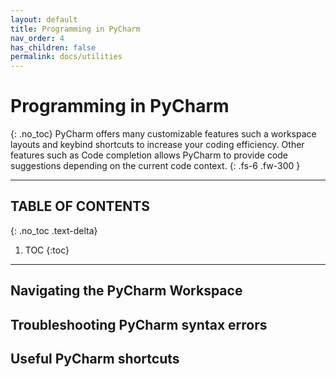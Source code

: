 ```yaml
---
layout: default
title: Programming in PyCharm
nav_order: 4
has_children: false
permalink: docs/utilities
---
```


# Programming in PyCharm
{: .no_toc}
PyCharm offers many customizable features such a workspace layouts and keybind shortcuts to increase your coding efficiency. Other features such as Code completion allows PyCharm to provide code suggestions depending on the current code context.
{: .fs-6 .fw-300 }

---
## TABLE OF CONTENTS
{: .no_toc .text-delta}
1. TOC
{:toc}

---
## Navigating the PyCharm Workspace

## Troubleshooting PyCharm syntax errors

## Useful PyCharm shortcuts

